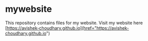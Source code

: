 # mywebsite
This repository contains files for my website.
Visit my website here [https://avishek-choudhary.github.io](href="https://avishek-choudhary.github.io")

